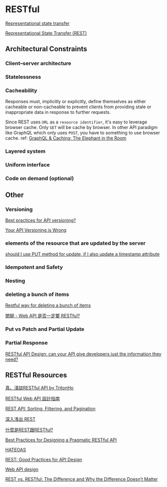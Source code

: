 # RESTful

[Representational state transfer](https://en.wikipedia.org/wiki/Representational_state_transfer)

[Representational State Transfer (REST)](https://www.ics.uci.edu/~fielding/pubs/dissertation/rest_arch_style.htm)

## Architectural Constraints

### Client–server architecture

### Statelessness

### Cacheability

Responses must, implicitly or explicitly, define themselves as either cacheable or non-cacheable to prevent clients from providing stale or inappropriate data in response to further requests.

Since REST uses `URL` as a `resource identifier`, it's easy to leverage browser cache.
Only `GET` will be cache by browser. In other API paradigm like GraphQL which only uses `POST`, you have to something to use browser cache. ref: [GraphQL & Caching: The Elephant in the Room](https://www.apollographql.com/blog/backend/caching/graphql-caching-the-elephant-in-the-room/)

### Layered system

### Uniform interface



### Code on demand (optional)

## Other

### Versioning

[Best practices for API versioning?](https://stackoverflow.com/questions/389169/best-practices-for-api-versioning)

[Your API Versioning is Wrong](https://dzone.com/articles/your-api-versioning-wrong)

### elements of the resource that are updated by the server

[should I use PUT method for update, if I also update a timestamp attribute](https://stackoverflow.com/questions/5686671/should-i-use-put-method-for-update-if-i-also-update-a-timestamp-attribute)

### Idempotent and Safety

### Nesting

### deleting a bunch of items

[Restful way for deleting a bunch of items](https://stackoverflow.com/questions/2421595/restful-way-for-deleting-a-bunch-of-items/41539479#41539479)

[閒聊 - Web API 是否一定要 RESTful?](https://blog.darkthread.net/blog/is-restful-required/)

### Put vs Patch and Partial Update

### Partial Response

[RESTful API Design: can your API give developers just the information they need?](https://cloud.google.com/blog/products/api-management/restful-api-design-can-your-api-give-developers-just-information-they-need)

## RESTful Resources

[真。淺談RESTful API by TritonHo](https://github.com/TritonHo/slides/blob/master/Taipei%202019-06%20talk/RESTful%20API%20Design-tw-2.2.pdf)

[RESTful Web API 設計指南](https://www.footmark.info/programming-language/design/restful-webapi-design-guide/?fbclid=IwAR3vYxURSQFI57kFt9v2kRU87nnMUUTYlF0WXfl1yyP2W_O6iX-hc7x2h5E)

[REST API: Sorting, Filtering, and Pagination](https://www.taniarascia.com/rest-api-sorting-filtering-pagination/)

[深入浅出 REST](https://www.infoq.cn/article/rest-introduction/)

[什麼是REST跟RESTful?](https://ihower.tw/blog/archives/1542)

[Best Practices for Designing a Pragmatic RESTful API](https://www.vinaysahni.com/best-practices-for-a-pragmatic-restful-api)

[HATEOAS](https://restfulapi.net/hateoas/)

[REST: Good Practices for API Design](https://medium.com/hashmapinc/rest-good-practices-for-api-design-881439796dc9)

[Web API design](https://docs.microsoft.com/en-us/azure/architecture/best-practices/api-design)

[REST vs. RESTful: The Difference and Why the Difference Doesn’t Matter](https://blog.ndepend.com/rest-vs-restful/)
